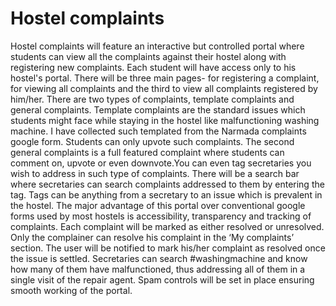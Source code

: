 # Hostel complaints
Hostel complaints will feature an interactive but controlled portal where students can view all the
complaints against their hostel along with registering new complaints. Each student will have
access only to his hostel's portal. There will be three main pages- for registering a complaint, for
viewing all complaints and the third to view all complaints registered by him/her.
There are two types of complaints, template complaints and general complaints. Template
complaints are the standard issues which students might face while staying in the hostel like
malfunctioning washing machine. I have collected such templated from the Narmada complaints
google form. Students can only upvote such complaints. The second general complaints is a full
featured complaint where students can comment on, upvote or even downvote.You can even
tag secretaries you wish to address in such type of complaints. There will be a search bar where
secretaries can search complaints addressed to them by entering the tag. Tags can be anything
from a secretary to an issue which is prevalent in the hostel.
The major advantage of this portal over conventional google forms used by most hostels is
accessibility, transparency and tracking of complaints. Each complaint will be marked as either
resolved or unresolved. Only the complainer can resolve his complaint in the ‘My complaints’
section. The user will be notified to mark his/her complaint as resolved once the issue is settled.
Secretaries can search #washingmachine and know how many of them have malfunctioned,
thus addressing all of them in a single visit of the repair agent. Spam controls will be set in place
ensuring smooth working of the portal.
